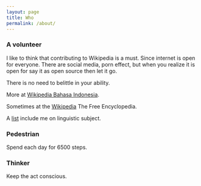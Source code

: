```yaml
---
layout: page
title: Who
permalink: /about/
---
```


### A volunteer

I like to think that contributing to Wikipedia is a must. Since internet is open for everyone. There are social media, porn effect, but when you realize it is open for say it as open source then let it go.

There is no need to belittle in your ability.

More at [Wikipedia Bahasa Indonesia](https://id.wikipedia.org/wiki/Istimewa:Kontribusi_pengguna/Guspan_Tanadi).

Sometimes at the [Wikipedia](https://en.wikipedia.org/wiki/Special:Contributions/Guspan_Tanadi
) The Free Encyclopedia.

A [list](https://en.wikipedia.org/w/index.php?title=Wikipedia:WikiProject_Directory/Description/WikiProject_Linguistics&oldid=828050802#Active_Subject-Area_Editors) include me on linguistic subject.

### Pedestrian

Spend each day for 6500 steps.

### Thinker

Keep the act conscious.
